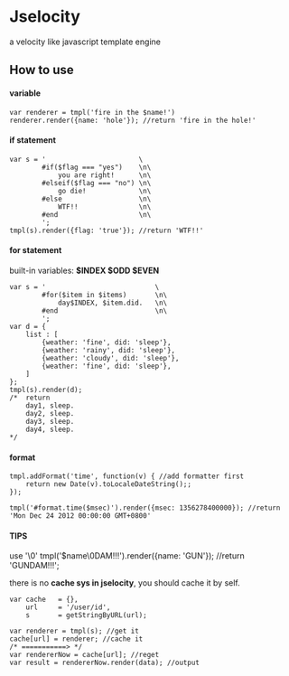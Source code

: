 Jselocity
=========

a velocity like javascript template engine

How to use
----------

#### variable ####
	var renderer = tmpl('fire in the $name!')
	renderer.render({name: 'hole'}); //return 'fire in the hole!'
	
#### if statement ####
	var s =	'						\
			#if($flag === "yes")	\n\
				you are right!		\n\
			#elseif($flag === "no")	\n\
				go die! 			\n\
			#else					\n\
				WTF!!				\n\
			#end					\n\
			';
	tmpl(s).render({flag: 'true'}); //return 'WTF!!'

#### for statement ####
built-in variables: **$INDEX $ODD $EVEN**

	var s = '							\
			#for($item in $items)		\n\
				day$INDEX, $item.did.	\n\
			#end						\n\
			';
	var d = {
		list : [
			{weather: 'fine', did: 'sleep'},
			{weather: 'rainy', did: 'sleep'},
			{weather: 'cloudy', did: 'sleep'},
			{weather: 'fine', did: 'sleep'},
		]
	};
	tmpl(s).render(d);
	/*	return
		day1, sleep.
		day2, sleep.
		day3, sleep.
		day4, sleep.
	*/
	
#### format ####
	tmpl.addFormat('time', function(v) { //add formatter first
		return new Date(v).toLocaleDateString();;
	});
	
	tmpl('#format.time($msec)').render({msec: 1356278400000}); //return 'Mon Dec 24 2012 00:00:00 GMT+0800'

#### TIPS ####
use '\0'
	tmpl('$name\0DAM!!!').render({name: 'GUN'}); //return 'GUNDAM!!!';

there is no **cache sys in jselocity**, you should cache it by self.

	var cache	= {},
		url 	= '/user/id',
		s		= getStringByURL(url);
		
	var renderer = tmpl(s); //get it
	cache[url] = renderer; //cache it
	/* ===========> */
	var rendererNow = cache[url]; //reget
	var result = rendererNow.render(data); //output
	